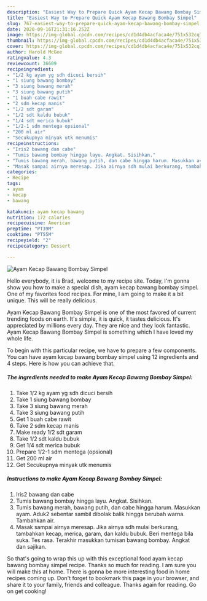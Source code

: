 ```yaml
---
description: "Easiest Way to Prepare Quick Ayam Kecap Bawang Bombay Simpel"
title: "Easiest Way to Prepare Quick Ayam Kecap Bawang Bombay Simpel"
slug: 767-easiest-way-to-prepare-quick-ayam-kecap-bawang-bombay-simpel
date: 2020-09-16T21:31:16.252Z
image: https://img-global.cpcdn.com/recipes/cd1d4db4acfaca4e/751x532cq70/ayam-kecap-bawang-bombay-simpel-foto-resep-utama.jpg
thumbnail: https://img-global.cpcdn.com/recipes/cd1d4db4acfaca4e/751x532cq70/ayam-kecap-bawang-bombay-simpel-foto-resep-utama.jpg
cover: https://img-global.cpcdn.com/recipes/cd1d4db4acfaca4e/751x532cq70/ayam-kecap-bawang-bombay-simpel-foto-resep-utama.jpg
author: Harold McGee
ratingvalue: 4.3
reviewcount: 36609
recipeingredient:
- "1/2 kg ayam yg sdh dicuci bersih"
- "1 siung bawang bombay"
- "3 siung bawang merah"
- "3 siung bawang putih"
- "1 buah cabe rawit"
- "2 sdm kecap manis"
- "1/2 sdt garam"
- "1/2 sdt kaldu bubuk"
- "1/4 sdt merica bubuk"
- "1/2-1 sdm mentega opsional"
- "200 ml air"
- "Secukupnya minyak utk menumis"
recipeinstructions:
- "Iris2 bawang dan cabe"
- "Tumis bawang bombay hingga layu. Angkat. Sisihkan."
- "Tumis bawang merah, bawang putih, dan cabe hingga harum. Masukkan ayam. Aduk2 sebentar sambil dibolak balik hingga berubah warna. Tambahkan air."
- "Masak sampai airnya meresap. Jika airnya sdh mulai berkurang, tambahkan kecap, merica, garam, dan kaldu bubuk. Beri mentega bila suka. Tes rasa. Terakhir masukkan tumisan bawang bombay. Angkat dan sajikan."
categories:
- Recipe
tags:
- ayam
- kecap
- bawang

katakunci: ayam kecap bawang 
nutrition: 172 calories
recipecuisine: American
preptime: "PT39M"
cooktime: "PT55M"
recipeyield: "2"
recipecategory: Dessert

---
```



![Ayam Kecap Bawang Bombay Simpel](https://img-global.cpcdn.com/recipes/cd1d4db4acfaca4e/751x532cq70/ayam-kecap-bawang-bombay-simpel-foto-resep-utama.jpg)

Hello everybody, it is Brad, welcome to my recipe site. Today, I'm gonna show you how to make a special dish, ayam kecap bawang bombay simpel. One of my favorites food recipes. For mine, I am going to make it a bit unique. This will be really delicious.



Ayam Kecap Bawang Bombay Simpel is one of the most favored of current trending foods on earth. It's simple, it is quick, it tastes delicious. It's appreciated by millions every day. They are nice and they look fantastic. Ayam Kecap Bawang Bombay Simpel is something which I have loved my whole life.


To begin with this particular recipe, we have to prepare a few components. You can have ayam kecap bawang bombay simpel using 12 ingredients and 4 steps. Here is how you can achieve that.

<!--inarticleads1-->

##### The ingredients needed to make Ayam Kecap Bawang Bombay Simpel:

1. Take 1/2 kg ayam yg sdh dicuci bersih
1. Take 1 siung bawang bombay
1. Take 3 siung bawang merah
1. Take 3 siung bawang putih
1. Get 1 buah cabe rawit
1. Take 2 sdm kecap manis
1. Make ready 1/2 sdt garam
1. Take 1/2 sdt kaldu bubuk
1. Get 1/4 sdt merica bubuk
1. Prepare 1/2-1 sdm mentega (opsional)
1. Get 200 ml air
1. Get Secukupnya minyak utk menumis




<!--inarticleads2-->

##### Instructions to make Ayam Kecap Bawang Bombay Simpel:

1. Iris2 bawang dan cabe
1. Tumis bawang bombay hingga layu. Angkat. Sisihkan.
1. Tumis bawang merah, bawang putih, dan cabe hingga harum. Masukkan ayam. Aduk2 sebentar sambil dibolak balik hingga berubah warna. Tambahkan air.
1. Masak sampai airnya meresap. Jika airnya sdh mulai berkurang, tambahkan kecap, merica, garam, dan kaldu bubuk. Beri mentega bila suka. Tes rasa. Terakhir masukkan tumisan bawang bombay. Angkat dan sajikan.




So that's going to wrap this up with this exceptional food ayam kecap bawang bombay simpel recipe. Thanks so much for reading. I am sure you will make this at home. There is gonna be more interesting food in home recipes coming up. Don't forget to bookmark this page in your browser, and share it to your family, friends and colleague. Thanks again for reading. Go on get cooking!
